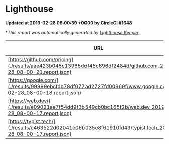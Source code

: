 
# Lighthouse

**Updated at 2019-02-28 08:00:39 +0000 by [CircleCI #1648](https://circleci.com/gh/ItinerisLtd/lighthouse-keeper-example/1648)**

**This report was automatically generated by [Lighthouse Keeper](https://github.com/itinerisltd/lighthouse-keeper)*

| URL | Performance | Accessibility | Best Practices | SEO | PWA | Updated At |
| --- | --- | --- | --- | --- | --- | --- |
| [https://github.com/pricing](./results/aae423b045c13965ddf45c696df2484d/github.com_2019-02-28_08-00-21.report.json) | 0.79 | 0.89 | 0.93 | 0.9 | 0.58 | 2019-02-28T08:00:21.113Z |
| [https://google.com/](./results/99999ebcfdb78df077ad2727fd00969f/www.google.com_2019-02-28_08-00-18.report.json) | 0.96 | 0.71 | 0.93 | 0.8 | 0.58 | 2019-02-28T08:00:18.131Z |
| [https://web.dev/](./results/e09021ae7f54dd9f3b549cb0bc165f2b/web.dev_2019-02-28_08-00-17.report.json) | 0.97 | 0.93 | 1 | 0.91 | 1 | 2019-02-28T08:00:17.654Z |
| [https://typist.tech/](./results/e463522d02041e06b035e8f61910fd43/typist.tech_2019-02-28_08-00-17.report.json) | 1 |  |  |  |  | 2019-02-28T08:00:17.587Z |
